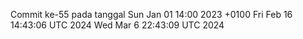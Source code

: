 Commit ke-55 pada tanggal Sun Jan 01 14:00 2023 +0100
Fri Feb 16 14:43:06 UTC 2024
Wed Mar  6 22:43:09 UTC 2024

